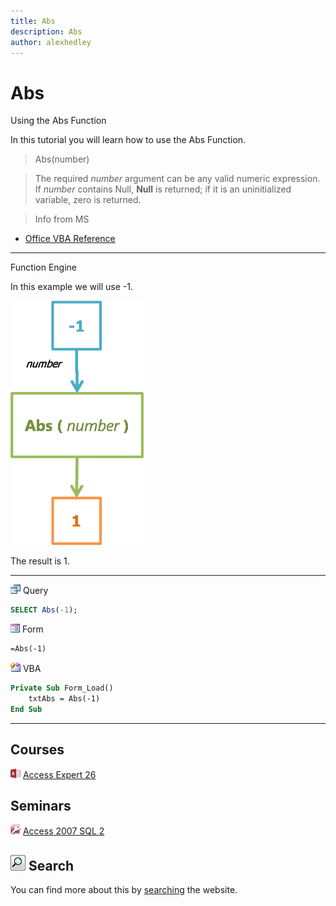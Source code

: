 ```yaml
---
title: Abs
description: Abs
author: alexhedley
---
```


# Abs

Using the Abs Function

In this tutorial you will learn how to use the Abs Function.

> Abs(number)

> The required *number* argument can be any valid numeric expression. If *number* contains Null, **Null** is returned; if it is an uninitialized variable, zero is returned.

> Info from MS

- [Office VBA Reference](https://docs.microsoft.com/en-us/office/vba/language/reference/user-interface-help/abs-function)

---

Function Engine

In this example we will use -1.

![Abs](images/Abs.png "Abs")

The result is 1.

---

![Query](../../images/16/Query.png "Query") Query

```sql
SELECT Abs(-1);
```

![Form](../../images/16/Form.png "Form") Form

```vb
=Abs(-1)
```

![VBA](../../images/16/VBA.png "VBA") VBA

```vb
Private Sub Form_Load()
    txtAbs = Abs(-1)
End Sub
```

---

## Courses

![Access 2013](../../images/16/Access_2013.png "Access 2013") [Access Expert 26](https://www.599cd.com/site/courselist/access2013/expert/x26/)

## Seminars

![Access 2007](../../images/16/Access_2007.png "Access_2007") [Access 2007 SQL 2](https://www.599cd.com/site/courselist/seminars/access-sql/access-sql2/)

<!-- ## Tips / Tech Help

See [this](/tips/access/##/) FREE Tip on X and many others -->

<!-- ## Blog

See [this](/blog/display-article.asp?ID=#) Blog Post on X -->

## ![Magnifying Glass](../../images/MagnifyingGlass.png "Magnifying Glass") Search

You can find more about this by [searching](https://www.599cd.com/search/?Q=abs) the website.
